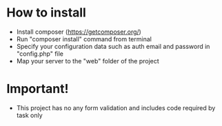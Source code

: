 # How to install
  - Install composer (https://getcomposer.org/)
  - Run "composer install" command from terminal
  - Specify your configuration data such as auth email and password in "config.php" file
  - Map your server to the "web" folder of the project

# Important!
  - This project has no any form validation and includes code required by task only